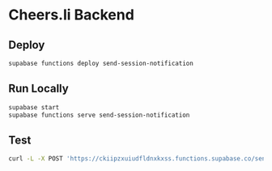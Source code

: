 # Cheers.li Backend

## Deploy

```bash
supabase functions deploy send-session-notification 
```

## Run Locally

```bash
supabase start
supabase functions serve send-session-notification 
```

## Test

```bash
curl -L -X POST 'https://ckiipzxuiudfldnxkxss.functions.supabase.co/send-session-notification' -H 'Authorization: Bearer [YOUR ANON KEY]' --data '{"name":"Functions"}'
```